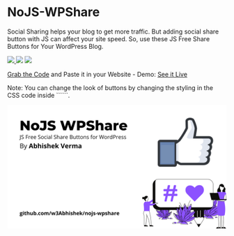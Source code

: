 # NoJS-WPShare

Social Sharing helps your blog to get more traffic. But adding social share button with JS can affect your site speed. So, use these JS Free Share Buttons for Your WordPress Blog.
 <p align="left">
<a href="http://hits.dwyl.com/w3Abhishek/nojs-wpshare" target="_blank">
      <img src="http://hits.dwyl.com/w3Abhishek/nojs-wpshare.svg&style=for-the-badge" />
    </a><img src="https://img.shields.io/docker/v/w3Abhishek/nojs-wpshare?sort=date&style=for-the-badge" />
    <a href="https://github.com/w3Abhishek" target="_blank">
      <img src="https://img.shields.io/github/followers/w3Abhishek?label=Follow&style=for-the-badge" />
    </a>
    </p><p><a href="https://raw.githubusercontent.com/w3Abhishek/nojs-wpshare/master/code.html">Grab the Code</a> and Paste it in your Website - Demo: <a href="https://codepen.io/w3Abhishek/full/gOrmRER">See it Live</a></p>
    Note: You can change the look of buttons by changing the styling in the CSS code inside ```<style></style>```.
    
![img](https://raw.githubusercontent.com/w3Abhishek/nojs-wpshare/master/NoJS%20WPShare.png)


